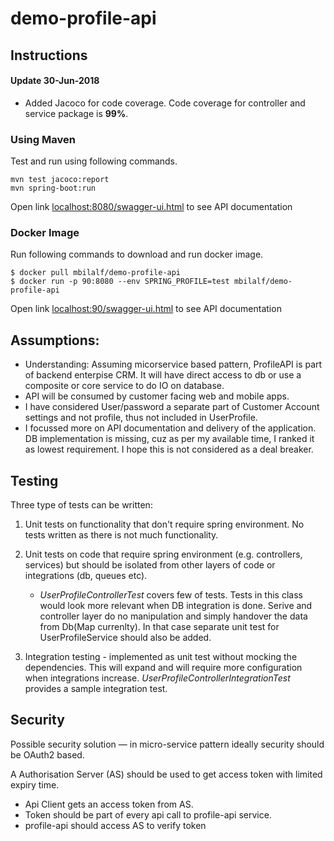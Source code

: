 # demo-profile-api

## Instructions

#### Update 30-Jun-2018
- Added Jacoco for code coverage. Code coverage for controller and service package is __99%__.

### Using Maven
Test and run using following commands.
```
mvn test jacoco:report
mvn spring-boot:run
```
Open link [localhost:8080/swagger-ui.html](http://localhost:8080/swagger-ui.html) to see API documentation

### Docker Image
Run following commands to download and run docker image.
```
$ docker pull mbilalf/demo-profile-api
$ docker run -p 90:8080 --env SPRING_PROFILE=test mbilalf/demo-profile-api
```
Open link [localhost:90/swagger-ui.html](http://localhost:90/swagger-ui.html) to see API documentation

## Assumptions:
- Understanding: Assuming micorservice based pattern, ProfileAPI is part of backend enterpise CRM. It will have direct access to db or use a composite or core service to do IO on database.
- API will be consumed by customer facing web and mobile apps.
- I have considered User/password a separate part of Customer Account settings and not profile, thus not included in UserProfile.
- I focussed more on API documentation and delivery of the application. DB implementation is missing, cuz as per my available time, I ranked it as lowest requirement. I hope this is not considered as a deal breaker.

## Testing

Three type of tests can be written:
1. Unit tests on functionality that don't require spring environment. No tests written as there is not much functionality.

2. Unit tests on code that require spring environment (e.g. controllers, services) but should be isolated from other layers of code or integrations (db, queues etc).
   - *UserProfileControllerTest* covers few of tests. Tests in this class would look more relevant when DB integration is done. Serive and controller layer do no manipulation and simply handover the data from Db(Map currenlty). In that case separate unit test for UserProfileService should also be added.

3. Integration testing - implemented as unit test without mocking the dependencies. This will expand and will require more
configuration when integrations increase. *UserProfileControllerIntegrationTest* provides a sample integration test.


## Security
Possible security solution — in micro-service pattern ideally security should be OAuth2 based.

A Authorisation Server (AS) should be used to get access token with limited expiry time.

- Api Client gets an access token from AS.
- Token should be part of every api call to profile-api service.
- profile-api should access AS to verify token

